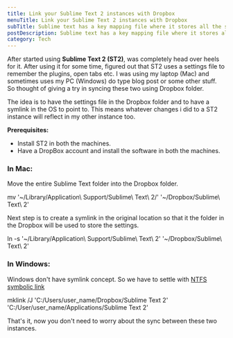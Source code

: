 ```yaml
---
title: Link your Sublime Text 2 instances with Dropbox
menuTitle: Link your Sublime Text 2 instances with Dropbox
subTitle: Sublime text has a key mapping file where it stores all the shortcut. Here is a way to share your preferences and key maps across two machines using a dropbox account.
postDescription: Sublime text has a key mapping file where it stores all the shortcut. Here is a way to share your preferences and key maps across two machines using a dropbox account.
category: Tech
---
```

After started using **Sublime Text 2 (ST2)**, was completely head over heels for it. After using it for some time, figured out that ST2 uses a settings file to remember the plugins, open tabs etc. I was using my laptop (Mac) and sometimes uses my PC (Windows) do type blog post or some other stuff. So thought of giving a try in syncing these two using Dropbox folder.

The idea is to have the settings file in the Dropbox folder and to have a symlink in the OS to point to. This means whatever changes i did to a ST2 instance will reflect in my other instance too.

**Prerequisites:**

*   Install ST2 in both the machines.
*   Have a DropBox account and install the software in both the machines.

### **In Mac:**

Move the entire Sublime Text folder into the Dropbox folder.

mv '~/Library/Application\\ Support/Sublime\\ Text\\ 2/' '~/Dropbox/Sublime\\ Text\\ 2'

Next step is to create a symlink in the original location so that it the folder in the Dropbox will be used to store the settings.

ln -s '~/Library/Application\\ Support/Sublime\\ Text\\ 2' '~/Dropbox/Sublime\\ Text\\ 2'

### **In Windows:**

Windows don't have symlink concept. So we have to settle with [NTFS symbolic link](http://en.wikipedia.org/wiki/NTFS_symbolic_link "NTFS Junction Point")

mklink /J 'C:/Users/user\_name/Dropbox/Sublime Text 2' 'C:/User/user\_name/Applications/Sublime Text 2'

That's it, now you don't need to worry about the sync between these two instances.